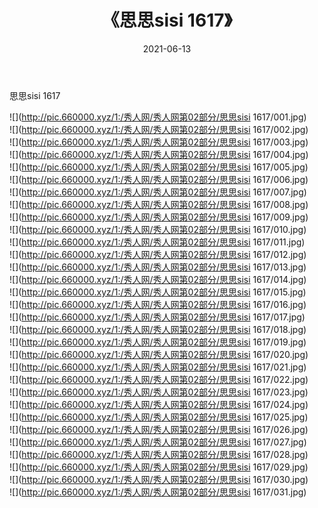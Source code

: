﻿---
layout: post
title:  《思思sisi 1617》
date:   2021-06-13
img: http://pic.660000.xyz/1:/秀人网/秀人网第02部分/思思sisi 1617/000.jpg
categories: [美女, 清纯, 唯美]
---

思思sisi 1617

  ![](http://pic.660000.xyz/1:/秀人网/秀人网第02部分/思思sisi 1617/001.jpg) <br> ![](http://pic.660000.xyz/1:/秀人网/秀人网第02部分/思思sisi 1617/002.jpg) <br> ![](http://pic.660000.xyz/1:/秀人网/秀人网第02部分/思思sisi 1617/003.jpg) <br> ![](http://pic.660000.xyz/1:/秀人网/秀人网第02部分/思思sisi 1617/004.jpg) <br> ![](http://pic.660000.xyz/1:/秀人网/秀人网第02部分/思思sisi 1617/005.jpg) <br> ![](http://pic.660000.xyz/1:/秀人网/秀人网第02部分/思思sisi 1617/006.jpg) <br> ![](http://pic.660000.xyz/1:/秀人网/秀人网第02部分/思思sisi 1617/007.jpg) <br> ![](http://pic.660000.xyz/1:/秀人网/秀人网第02部分/思思sisi 1617/008.jpg) <br> ![](http://pic.660000.xyz/1:/秀人网/秀人网第02部分/思思sisi 1617/009.jpg) <br> ![](http://pic.660000.xyz/1:/秀人网/秀人网第02部分/思思sisi 1617/010.jpg) <br> ![](http://pic.660000.xyz/1:/秀人网/秀人网第02部分/思思sisi 1617/011.jpg) <br> ![](http://pic.660000.xyz/1:/秀人网/秀人网第02部分/思思sisi 1617/012.jpg) <br> ![](http://pic.660000.xyz/1:/秀人网/秀人网第02部分/思思sisi 1617/013.jpg) <br> ![](http://pic.660000.xyz/1:/秀人网/秀人网第02部分/思思sisi 1617/014.jpg) <br> ![](http://pic.660000.xyz/1:/秀人网/秀人网第02部分/思思sisi 1617/015.jpg) <br> ![](http://pic.660000.xyz/1:/秀人网/秀人网第02部分/思思sisi 1617/016.jpg) <br> ![](http://pic.660000.xyz/1:/秀人网/秀人网第02部分/思思sisi 1617/017.jpg) <br> ![](http://pic.660000.xyz/1:/秀人网/秀人网第02部分/思思sisi 1617/018.jpg) <br> ![](http://pic.660000.xyz/1:/秀人网/秀人网第02部分/思思sisi 1617/019.jpg) <br> ![](http://pic.660000.xyz/1:/秀人网/秀人网第02部分/思思sisi 1617/020.jpg) <br> ![](http://pic.660000.xyz/1:/秀人网/秀人网第02部分/思思sisi 1617/021.jpg) <br> ![](http://pic.660000.xyz/1:/秀人网/秀人网第02部分/思思sisi 1617/022.jpg) <br> ![](http://pic.660000.xyz/1:/秀人网/秀人网第02部分/思思sisi 1617/023.jpg) <br> ![](http://pic.660000.xyz/1:/秀人网/秀人网第02部分/思思sisi 1617/024.jpg) <br> ![](http://pic.660000.xyz/1:/秀人网/秀人网第02部分/思思sisi 1617/025.jpg) <br> ![](http://pic.660000.xyz/1:/秀人网/秀人网第02部分/思思sisi 1617/026.jpg) <br> ![](http://pic.660000.xyz/1:/秀人网/秀人网第02部分/思思sisi 1617/027.jpg) <br> ![](http://pic.660000.xyz/1:/秀人网/秀人网第02部分/思思sisi 1617/028.jpg) <br> ![](http://pic.660000.xyz/1:/秀人网/秀人网第02部分/思思sisi 1617/029.jpg) <br> ![](http://pic.660000.xyz/1:/秀人网/秀人网第02部分/思思sisi 1617/030.jpg) <br> ![](http://pic.660000.xyz/1:/秀人网/秀人网第02部分/思思sisi 1617/031.jpg) <br>